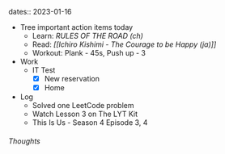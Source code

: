 dates:: 2023-01-16

- Tree important action items today
	- Learn: *RULES OF THE ROAD (ch)*
	- Read: *[[Ichiro Kishimi - The Courage to be Happy (ja)]]* 
	- Workout: Plank - 45s, Push up - 3
 - Work
	 - IT Test
		 - [x] New reservation
		 - [X] Home
- Log
	- Solved one LeetCode problem
	- Watch Lesson 3 on The LYT Kit
	- This Is Us - Season 4 Episode 3, 4

###### Thoughts